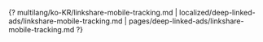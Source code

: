 {? multilang/ko-KR/linkshare-mobile-tracking.md | localized/deep-linked-ads/linkshare-mobile-tracking.md | pages/deep-linked-ads/linkshare-mobile-tracking.md ?}
